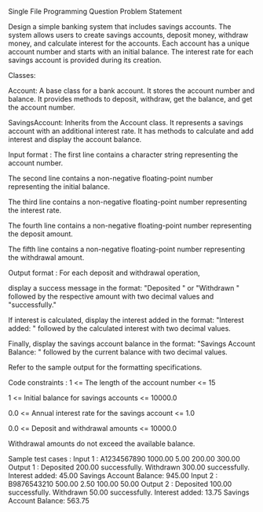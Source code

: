 Single File Programming Question
Problem Statement



Design a simple banking system that includes savings accounts. The system allows users to create savings accounts, deposit money, withdraw money, and calculate interest for the accounts. Each account has a unique account number and starts with an initial balance. The interest rate for each savings account is provided during its creation.



Classes:



Account: A base class for a bank account. It stores the account number and balance. It provides methods to deposit, withdraw, get the balance, and get the account number.



SavingsAccount: Inherits from the Account class. It represents a savings account with an additional interest rate. It has methods to calculate and add interest and display the account balance.

Input format :
The first line contains a character string representing the account number.

The second line contains a non-negative floating-point number representing the initial balance.

The third line contains a non-negative floating-point number representing the interest rate.

The fourth line contains a non-negative floating-point number representing the deposit amount.

The fifth line contains a non-negative floating-point number representing the withdrawal amount.

Output format :
For each deposit and withdrawal operation,

display a success message in the format: "Deposited " or "Withdrawn " followed by the respective amount with two decimal values and "successfully."

If interest is calculated, display the interest added in the format: "Interest added: " followed by the calculated interest with two decimal values.

Finally, display the savings account balance in the format: "Savings Account Balance: " followed by the current balance with two decimal values.



Refer to the sample output for the formatting specifications.

Code constraints :
1 <= The length of the account number <= 15

1 <= Initial balance for savings accounts <= 10000.0

0.0 <= Annual interest rate for the savings account <= 1.0

0.0 <= Deposit and withdrawal amounts <= 10000.0

Withdrawal amounts do not exceed the available balance.

Sample test cases :
Input 1 :
A1234567890
1000.00
5.00
200.00
300.00
Output 1 :
Deposited 200.00 successfully.
Withdrawn 300.00 successfully.
Interest added: 45.00
Savings Account Balance: 945.00
Input 2 :
B9876543210
500.00
2.50
100.00
50.00
Output 2 :
Deposited 100.00 successfully.
Withdrawn 50.00 successfully.
Interest added: 13.75
Savings Account Balance: 563.75